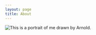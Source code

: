 ```yaml
---
layout: page
title: About
---
```


![This is a portrait of me drawn by Arnold.](/Blog/assets/portrait.jpg)
